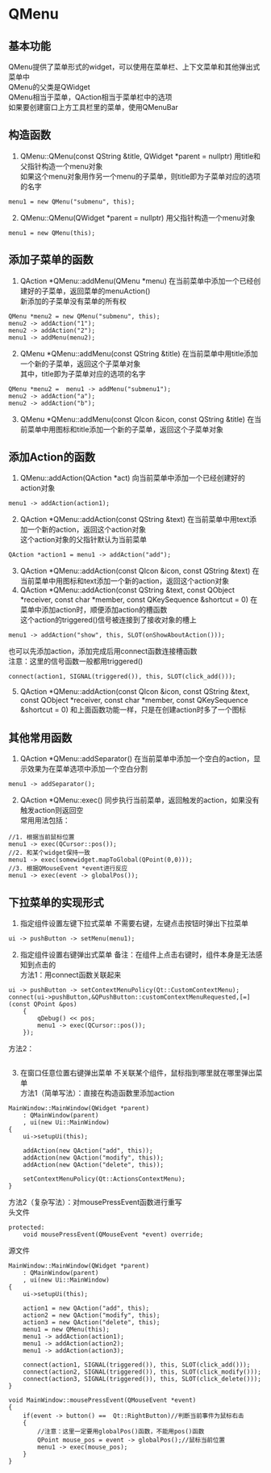 # QMenu

## 基本功能
QMenu提供了菜单形式的widget，可以使用在菜单栏、上下文菜单和其他弹出式菜单中  
QMenu的父类是QWidget  
QMenu相当于菜单，QAction相当于菜单栏中的选项  
如果要创建窗口上方工具栏里的菜单，使用QMenuBar  


## 构造函数
1. QMenu::QMenu(const QString &title, QWidget \*parent = nullptr)
用title和父指针构造一个menu对象  
如果这个menu对象用作另一个menu的子菜单，则title即为子菜单对应的选项的名字  
```
menu1 = new QMenu("submenu", this);
```
2. QMenu::QMenu(QWidget \*parent = nullptr)
用父指针构造一个menu对象  
```
menu1 = new QMenu(this);
```


## 添加子菜单的函数
1. QAction \*QMenu::addMenu(QMenu \*menu)
在当前菜单中添加一个已经创建好的子菜单，返回菜单的menuAction()  
新添加的子菜单没有菜单的所有权  
```
QMenu *menu2 = new QMenu("submenu", this);
menu2 -> addAction("1");
menu2 -> addAction("2");
menu1 -> addMenu(menu2);
```
2. QMenu \*QMenu::addMenu(const QString &title)
在当前菜单中用title添加一个新的子菜单，返回这个子菜单对象  
其中，title即为子菜单对应的选项的名字  
```
QMenu *menu2 =  menu1 -> addMenu("submenu1");
menu2 -> addAction("a");
menu2 -> addAction("b");
```
3. QMenu \*QMenu::addMenu(const QIcon &icon, const QString &title)
在当前菜单中用图标和title添加一个新的子菜单，返回这个子菜单对象  


## 添加Action的函数
1. QMenu::addAction(QAction \*act)
向当前菜单中添加一个已经创建好的action对象  
```
menu1 -> addAction(action1);
```
2. QAction \*QMenu::addAction(const QString &text)
在当前菜单中用text添加一个新的action，返回这个action对象  
这个action对象的父指针默认为当前菜单  
```
QAction *action1 = menu1 -> addAction("add");
```
3. QAction \*QMenu::addAction(const QIcon &icon, const QString &text)
在当前菜单中用图标和text添加一个新的action，返回这个action对象  
4. QAction \*QMenu::addAction(const QString &text, const QObject \*receiver, const char \*member, const QKeySequence &shortcut = 0)
在菜单中添加action时，顺便添加action的槽函数  
这个action的triggered()信号被连接到了接收对象的槽上  
```
menu1 -> addAction("show", this, SLOT(onShowAboutAction()));
```
也可以先添加action，添加完成后用connect函数连接槽函数  
注意：这里的信号函数一般都用triggered()  
```
connect(action1, SIGNAL(triggered()), this, SLOT(click_add()));
```
5. QAction \*QMenu::addAction(const QIcon &icon, const QString &text, const QObject \*receiver, const char \*member, const QKeySequence &shortcut = 0)
和上面函数功能一样，只是在创建action时多了一个图标  


## 其他常用函数
1. QAction \*QMenu::addSeparator()
在当前菜单中添加一个空白的action，显示效果为在菜单选项中添加一个空白分割  
```
menu1 -> addSeparator();
```
2. QAction \*QMenu::exec()
同步执行当前菜单，返回触发的action，如果没有触发action则返回空  
常用用法包括：  
```
//1. 根据当前鼠标位置
menu1 -> exec(QCursor::pos());
//2. 和某个widget保持一致
menu1 -> exec(somewidget.mapToGlobal(QPoint(0,0)));
//3. 根据QMouseEvent *event进行反应
menu1 -> exec(event -> globalPos());
```


## 下拉菜单的实现形式
1. 指定组件设置左键下拉式菜单
不需要右键，左键点击按钮时弹出下拉菜单  
```
ui -> pushButton -> setMenu(menu1);
```

2. 指定组件设置右键弹出式菜单
备注：在组件上点击右键时，组件本身是无法感知到点击的  
方法1：用connect函数关联起来  
```
ui -> pushButton -> setContextMenuPolicy(Qt::CustomContextMenu);
connect(ui->pushButton,&QPushButton::customContextMenuRequested,[=](const QPoint &pos)
    {
        qDebug() << pos;
        menu1 -> exec(QCursor::pos());
    });
```
方法2：  
```

```

3. 在窗口任意位置右键弹出菜单
不关联某个组件，鼠标指到哪里就在哪里弹出菜单  
方法1（简单写法）：直接在构造函数里添加action  
```
MainWindow::MainWindow(QWidget *parent)
    : QMainWindow(parent)
    , ui(new Ui::MainWindow)
{
    ui->setupUi(this);

    addAction(new QAction("add", this));
    addAction(new QAction("modify", this));
    addAction(new QAction("delete", this));

    setContextMenuPolicy(Qt::ActionsContextMenu);
}
```
方法2（复杂写法）：对mousePressEvent函数进行重写  
头文件  
```
protected:
    void mousePressEvent(QMouseEvent *event) override;
```
源文件  
```
MainWindow::MainWindow(QWidget *parent)
    : QMainWindow(parent)
    , ui(new Ui::MainWindow)
{
    ui->setupUi(this);

    action1 = new QAction("add", this);
    action2 = new QAction("modify", this);
    action3 = new QAction("delete", this);
    menu1 = new QMenu(this);
    menu1 -> addAction(action1);
    menu1 -> addAction(action2);
    menu1 -> addAction(action3);

    connect(action1, SIGNAL(triggered()), this, SLOT(click_add()));
    connect(action2, SIGNAL(triggered()), this, SLOT(click_modify()));
    connect(action3, SIGNAL(triggered()), this, SLOT(click_delete()));
}

void MainWindow::mousePressEvent(QMouseEvent *event)
{
    if(event -> button() ==  Qt::RightButton)//判断当前事件为鼠标右击
    {
    	//注意：这里一定要用globalPos()函数，不能用pos()函数
        QPoint mouse_pos = event -> globalPos();//鼠标当前位置
        menu1 -> exec(mouse_pos);
    }
}
```